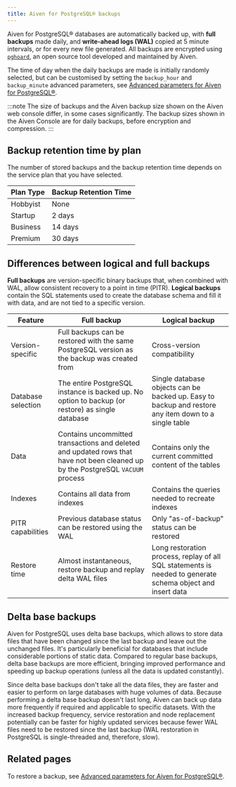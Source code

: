 ```yaml
---
title: Aiven for PostgreSQL® backups
---
```


Aiven for PostgreSQL® databases are automatically backed up, with **full backups** made daily, and **write-ahead logs (WAL)** copied at 5 minute intervals, or for every new file generated.
All backups are encrypted using
[`pghoard`](https://github.com/aiven/pghoard), an open source tool developed and
maintained by Aiven.

The time of day when the daily backups are made is initially randomly
selected, but can be customised by setting the `backup_hour` and
`backup_minute` advanced parameters, see
[Advanced parameters for Aiven for PostgreSQL®](/docs/products/postgresql/reference/advanced-params).

:::note
The size of backups and the Aiven backup size shown on the Aiven web
console differ, in some cases significantly. The backup sizes shown in
the Aiven Console are for daily backups, before encryption and
compression.
:::

## Backup retention time by plan

The number of stored backups and the backup retention time depends on
the service plan that you have selected.

| Plan Type | Backup Retention Time |
| --------- | --------------------- |
| Hobbyist  | None                  |
| Startup   | 2 days                |
| Business  | 14 days               |
| Premium   | 30 days               |

## Differences between logical and full backups

**Full backups** are version-specific binary backups that, when combined
with WAL, allow consistent recovery to a point in time (PITR). **Logical
backups** contain the SQL statements used to create the database schema
and fill it with data, and are not tied to a specific version.

| Feature            | Full backup                                                                                                                     | Logical backup                                                                                             |
| ------------------ | ------------------------------------------------------------------------------------------------------------------------------- | ---------------------------------------------------------------------------------------------------------- |
| Version-specific   | Full backups can be restored with the same PostgreSQL version as the backup was created from                                    | Cross-version compatibility                                                                                |
| Database selection | The entire PostgreSQL instance is backed up. No option to backup (or restore) as single database                                | Single database objects can be backed up. Easy to backup and restore any item down to a single table       |
| Data               | Contains uncommitted transactions and deleted and updated rows that have not been cleaned up by the PostgreSQL `VACUUM` process | Contains only the current committed content of the tables                                                  |
| Indexes            | Contains all data from indexes                                                                                                  | Contains the queries needed to recreate indexes                                                            |
| PITR capabilities  | Previous database status can be restored using the WAL                                                                          | Only "as-of-backup" status can be restored                                                                 |
| Restore time       | Almost instantaneous, restore backup and replay delta WAL files                                                                 | Long restoration process, replay of all SQL statements is needed to generate schema object and insert data |

## Delta base backups

Aiven for PostgreSQL uses delta base backups, which allows to store data
files that have been changed since the last backup and leave out the
unchanged files. It's particularly beneficial for databases that
include considerable portions of static data. Compared to regular base
backups, delta base backups are more efficient, bringing improved
performance and speeding up backup operations (unless all the data is
updated constantly).

Since delta base backups don't take all the data files, they are faster
and easier to perform on large databases with huge volumes of data.
Because performing a delta base backup doesn't last long, Aiven can
back up data more frequently if required and applicable to specific
datasets. With the increased backup frequency, service restoration and
node replacement potentially can be faster for highly updated services
because fewer WAL files need to be restored since the last backup (WAL
restoration in PostgreSQL is single-threaded and, therefore, slow).

## Related pages

To restore a backup, see
[Advanced parameters for Aiven for PostgreSQL®](/docs/products/postgresql/reference/advanced-params).
